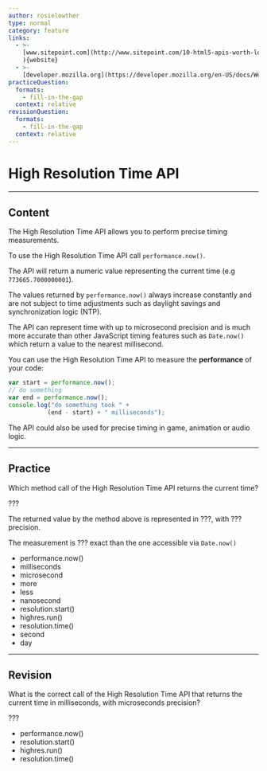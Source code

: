 ```yaml
---
author: rosielowther
type: normal
category: feature
links:
  - >-
    [www.sitepoint.com](http://www.sitepoint.com/10-html5-apis-worth-looking/
    ){website}
  - >-
    [developer.mozilla.org](https://developer.mozilla.org/en-US/docs/Web/API/Performance/now){website}
practiceQuestion:
  formats:
    - fill-in-the-gap
  context: relative
revisionQuestion:
  formats:
    - fill-in-the-gap
  context: relative
---
```


# High Resolution Time API


---

## Content

The High Resolution Time API allows you to perform precise timing measurements.

To use the High Resolution Time API call `performance.now()`.

The API will return a numeric value representing the current time (e.g `773665.7000000001`).

The values returned by `performance.now()` always increase constantly and are not subject to time adjustments such as daylight savings and synchronization logic (NTP).

The API can represent time with up to microsecond precision and is much more accurate than other JavaScript timing features such as `Date.now()` which return a value to the nearest millisecond.

You can use the High Resolution Time API to measure the **performance** of your code:

```javascript
var start = performance.now();
// do something
var end = performance.now();
console.log("do something took " +
           (end - start) + " milliseconds");
```

The API could also be used for precise timing in game, animation or audio logic.


---

## Practice

Which method call of the High Resolution Time API returns the current time?

???

The returned value by the method above is represented in ???, with ??? precision.

The measurement is ??? exact than the one accessible via `Date.now()`

- performance.now()
- milliseconds
- microsecond
- more
- less
- nanosecond
- resolution.start()
- highres.run()
- resolution.time()
- second
- day


---

## Revision

What is the correct call of the High Resolution Time API that returns the current time in milliseconds, with microseconds precision?

???

- performance.now()
- resolution.start()
- highres.run()
- resolution.time()
